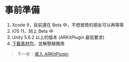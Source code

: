 # 事前準備

1. Xcode 9，目前還在 Beta 中，不想冒險的朋友可以再等等
2. iOS 11，同上 Beta 中
3. Unity 5.6.2 以上的版本 (ARKitPlugin 最低要求)
4. [下載素材包](https://github.com/unity3d-jp/unitychan-crs/archive/master.zip)，並解壓縮備用

> 下一步：[導入 ARKitPlugin](/2.dao-ru-arkitplugin.md)

